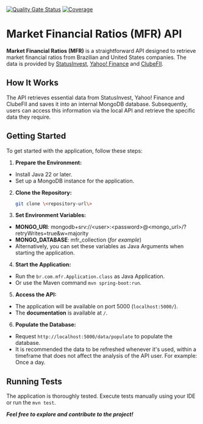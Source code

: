 [![Quality Gate Status](https://sonarcloud.io/api/project_badges/measure?project=otavioa_mfr&metric=alert_status)](https://sonarcloud.io/summary/new_code?id=otavioa_mfr) [![Coverage](https://sonarcloud.io/api/project_badges/measure?project=otavioa_mfr&metric=coverage)](https://sonarcloud.io/summary/new_code?id=otavioa_mfr)

# Market Financial Ratios (MFR) API

**Market Financial Ratios (MFR)** is a straightforward API designed to retrieve market financial ratios from Brazilian and United States companies. The data is provided by [StatusInvest](https://statusinvest.com.br/), [Yahoo! Finance](https://finance.yahoo.com/) and [ClubeFII](https://www.clubefii.com.br/).

## How It Works

The API retrieves essential data from StatusInvest, Yahoo! Finance and ClubeFII and saves it into an internal MongoDB database. Subsequently, users can access this information via the local API and retrieve the specific data they require.

## Getting Started

To get started with the application, follow these steps:

1. **Prepare the Environment:**
  - Install Java 22 or later.
  - Set up a MongoDB instance for the application.

2. **Clone the Repository:**
   ```bash
   git clone \<repository-url\>
    ```
   
3. **Set Environment Variables:**
- **MONGO_URI**: mongodb+srv://\<user\>:\<password\>@\<mongo_url\>/?retryWrites=true&w=majority
- **MONGO_DATABASE**: mfr_collection (*for example*)
- Alternatively, you can set these variables as Java Arguments when starting the application.

4. **Start the Application:**
- Run the `br.com.mfr.Application.class` as Java Application.
- Or use the Maven command `mvn spring-boot:run`.

5. **Access the API:**
- The application will be available on port 5000 (`localhost:5000/`).
- The **documentation** is available at `/`.

6. **Populate the Database:**
- Request `http://localhost:5000/data/populate` to populate the database.
- It is recommended the data to be refreshed whenever it's used, within a timeframe that does not affect the analysis of the API user. For example: Once a day.

## Running Tests

The application is thoroughly tested. Execute tests manually using your IDE or run the `mvn test`.


**_Feel free to explore and contribute to the project!_**
